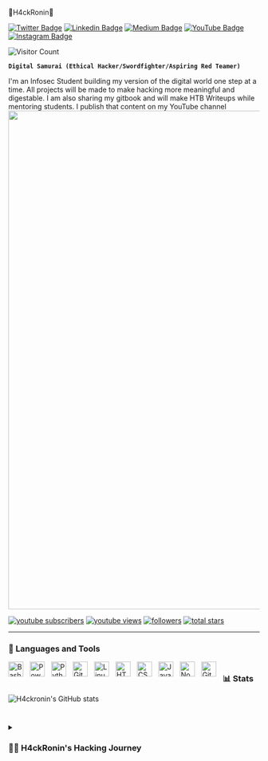  🏯H4ckRonin🏯

[![Twitter Badge](https://img.shields.io/badge/-Twitter-1ca0f1?style=flat-square&labelColor=1ca0f1&logo=twitter&logoColor=white&link=https://twitter.com/intent/user?screen_name=hackronin)](https://twitter.com/intent/user?screen_name=hackronin) [![Linkedin Badge](https://img.shields.io/badge/-LinkedIn-blue?style=flat-square&logo=Linkedin&logoColor=white&link=https://www.linkedin.com/in/h4ckronin/)](https://www.linkedin.com/in/h4ckronin/) [![Medium Badge](https://img.shields.io/badge/-Medium-000000?style=flat-square&labelColor=000000&logo=Medium&link=https://h4ckronin.medium.com/)](https://h4ckronin.medium.com/)
[![YouTube Badge](https://img.shields.io/badge/-YouTube-c14438?style=flat-square&logo=YouTube&logoColor=white&link=https://youtube.com/@Hackronin)](https://youtube.com/@Hackronin)
[![Instagram Badge](https://img.shields.io/badge/-Instagram-E1306C?style=flat-square&labelColor=E1306C&logo=instagram&logoColor=white&link=https://www.instagram.com/h4ckronin/)](https://www.instagram.com/h4ckronin/)

![Visitor Count](https://profile-counter.glitch.me/{h4ckronin}/count.svg)

**`Digital Samurai (Ethical Hacker/Swordfighter/Aspiring Red Teamer)`**

I'm an Infosec Student building my version of the digital world one step at a time. All projects will be made to make hacking more meaningful and digestable. I am also sharing my gitbook and will make HTB Writeups while mentoring students. I publish that content on my YouTube channel
<img src="https://media2.giphy.com/media/v1.Y2lkPTc5MGI3NjExNXlkNjgyamhlNnRweTBxamx0bnFjcWtwOGp2cXF5ZHBocGNjMjhmaiZlcD12MV9pbnRlcm5hbF9naWZfYnlfaWQmY3Q9Zw/AEUmDcMJ8qYVO/giphy.gif" align="center" width="1000">

   <p align="left">
      <a href="https://www.youtube.com/@HackRonin?sub_confirmation=1">
         <img alt="youtube subscribers" title="Subscribe to my YouTube channel" src="https://custom-icon-badges.demolab.com/youtube/channel/subscribers/UCE5c4JKcaMtnqirwen0b29g?color=%23E05D44&label=SUBSCRIBE&logo=video&logoColor=white&style=for-the-badge&labelColor=CE4630"/></a> 
      <a href="https://www.youtube.com/@Hackronin">
         <img alt="youtube views" title="YouTube views" src="https://custom-icon-badges.demolab.com/youtube/channel/views/UCE5c4JKcaMtnqirwen0b29g?color=%23E1AD0E&logo=eye&logoColor=white&style=for-the-badge&labelColor=C79600"/></a> 
      <a href="https://github.com/H4ckronin?tab=followers">
         <img alt="followers" title="Follow me on Github" src="https://custom-icon-badges.demolab.com/github/followers/h4ckronin?color=236ad3&labelColor=1155ba&style=for-the-badge&logo=person-add&label=Follow&logoColor=white"/></a>
      <a href="https://github.com/H4ckronin?tab=repositories&sort=stargazers">
         <img alt="total stars" title="Total stars on GitHub" src="https://custom-icon-badges.demolab.com/github/stars/h4ckronin?color=55960c&style=for-the-badge&labelColor=488207&logo=star"/></a>
   </p>

---

### 🧰 Languages and Tools

<img align="left" alt="Bash" width="30px" style="padding-right:10px;" src="https://cdn.jsdelivr.net/gh/devicons/devicon/icons/bash/bash-original.svg"/>
<img align="left" alt="Powershell" width="30px" style="padding-right:10px;" src="https://cdn.jsdelivr.net/gh/devicons/devicon/icons/windows8/windows8-original.svg" />
<img align="left" alt="Python" width="30px" style="padding-right:10px;" src="https://cdn.jsdelivr.net/gh/devicons/devicon/icons/python/python-plain.svg" />
<img align="left" alt="Git" width="30px" style="padding-right:10px;" src="https://cdn.jsdelivr.net/gh/devicons/devicon/icons/git/git-original.svg" />
<img align="left" alt="Linux" width="30px" style="padding-right:10px;" src="https://cdn.jsdelivr.net/gh/devicons/devicon/icons/linux/linux-original.svg" />
<img align="left" alt="HTML" width="30px" style="padding-right:10px;" src="https://cdn.jsdelivr.net/gh/devicons/devicon/icons/html5/html5-plain.svg" />
<img align="left" alt="CSS" width="30px" style="padding-right:10px;" src="https://cdn.jsdelivr.net/gh/devicons/devicon/icons/css3/css3-plain.svg" />
<img align="left" alt="JavaScript" width="30px" style="padding-right:10px;" src="https://cdn.jsdelivr.net/gh/devicons/devicon/icons/javascript/javascript-plain.svg" />
<img align="left" alt="NodeJS" width="30px" style="padding-right:10px;" src="https://cdn.jsdelivr.net/gh/devicons/devicon/icons/nodejs/nodejs-original.svg" />
<img align="left" alt="GitHub" width="30px" style="padding-right:10px;" src="https://cdn.jsdelivr.net/gh/devicons/devicon/icons/github/github-original.svg" />

#

### 📊 Stats

![H4ckronin's GitHub stats](https://github-readme-stats.vercel.app/api?username=h4ckronin&show_icons=true&theme=moltack)

<!-- ![GitHub Streak](https://streak-stats.demolab.com?user=h4ckronin&theme=neon&border_radius=4.5) -->

#

<details>
 <summary><h3>👨‍💻 H4ckRonin's Hacking Journey</h3></summary>
 My interest in technology started at a young age. As a child I played a lot of videogames and at the age of 11 got to mod my Wii console. In 2015, after being inspired by hackers at a corporate event I decided to become a professional hacker to help protect companies from cyberattacks. Ultimately I am committed to developing my skills by pursuing a career in cybersecurity to help people.


[website]: Comming soon
[youtube]: https://youtube.com/@Hackronin

### Some Certifications

<a href='https://certs.ine.com/bffa2109-475e-4222-861c-6bb851e71983'>
<img  src="https://api.accredible.com/v1/frontend/credential_website_embed_image/badge/89827240" alt="Alt text" style="width:100px;">
</a>
<a href='https://www.credly.com/badges/381cc55c-1e00-47b3-a678-5454932708bf/public_url'>
 <img  src="https://images.credly.com/size/110x110/images/2030e43f-8003-4d4b-9630-847add403c87/image.png" alt="Alt text" style="width:100px;">
</a>
<a href='https://www.credly.com/badges/22d82bbf-0a03-4761-a6ea-88088ca98388/public_url'>
<img  src="https://images.credly.com/size/110x110/images/74790a75-8451-400a-8536-92d792c5184a/CompTIA_Security_2Bce.png" alt="Alt text" style="width:100px;">
</a>


<a href='https://www.linkedin.com/in/hackronin/details/certifications/'>More Certifications...</a>

<a href='https://tryhackme.com/p/h4ckronin'>

